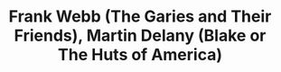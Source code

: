 ---
layout: post
title: Frank Webb (The Garies and Their Friends), Martin Delany (Blake or The Huts of America)
number: 22
---